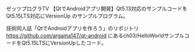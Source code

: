 ゼッツプログラTV
【QtでAndroidアプリ開発】Qt5.13対応のサンプルコードをQt5.15LTS対応にVersionUp
のサンプルプログラム。

技術同人誌「QtでAndroidアプリを作ろう」のリポジトリ
https://github.com/argama147/qt-android
にあるch03/HelloWorldサンプルコードをQt5.15LTSにVersionUpしたコード。

